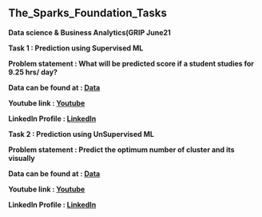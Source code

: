 ## The_Sparks_Foundation_Tasks

**Data science & Business Analytics(GRIP June21**

**Task 1 : Prediction using Supervised ML**

**Problem statement : What will be predicted score if a student studies for 9.25 hrs/ day?**

**Data can be found at : [Data](http://bit.ly/w-data)**

**Youtube link :  [Youtube](https://youtu.be/7CIPGMCVoX4)**

**LinkedIn Profile : [LinkedIn](https://www.linkedin.com/in/rishabhrathore)**

**Task 2 : Prediction using UnSupervised ML**

**Problem statement : Predict the optimum number of cluster and its visually**

**Data can be found at : [Data]()**

**Youtube link :  [Youtube]()**

**LinkedIn Profile : [LinkedIn](https://www.linkedin.com/in/rishabhrathore)**




